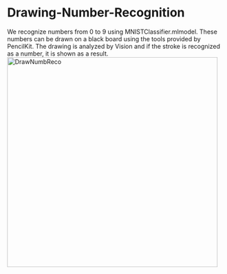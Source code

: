 # Drawing-Number-Recognition
We recognize numbers from 0 to 9 using MNISTClassifier.mlmodel. 
These numbers can be drawn on a black board using the tools provided by PencilKit.
The drawing is analyzed by Vision and if the stroke is recognized as a number, it is shown as a result.
<img width="489" alt="DrawNumbReco" src="https://user-images.githubusercontent.com/83018377/161716563-0456a76a-f528-421d-b1c1-f869ebbb6465.png">

